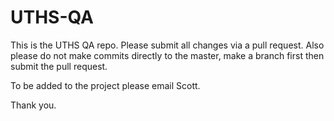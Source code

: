 UTHS-QA
=======

This is the UTHS QA repo.  Please submit all changes via a pull request.  Also please do not make commits directly to the master, make a branch first then submit the pull request.

To be added to the project please email Scott.

Thank you.
